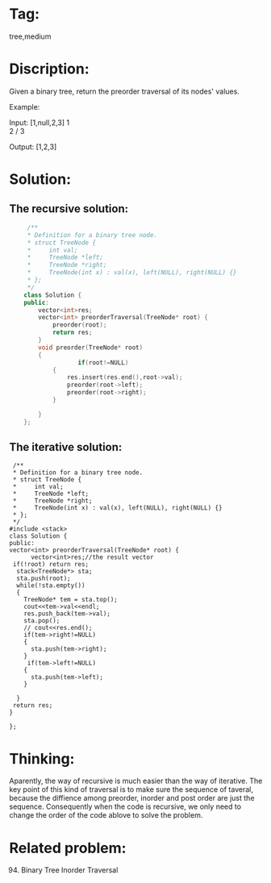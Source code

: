 # Tag:
tree,medium

# Discription:
Given a binary tree, return the preorder traversal of its nodes' values.

Example:

Input: [1,null,2,3]
   1
    \
     2
    /
   3

Output: [1,2,3]

# Solution:
## The recursive solution:
```c++
     /**
     * Definition for a binary tree node.
     * struct TreeNode {
     *     int val;
     *     TreeNode *left;
     *     TreeNode *right;
     *     TreeNode(int x) : val(x), left(NULL), right(NULL) {}
     * };
     */
    class Solution {
    public:
        vector<int>res;
        vector<int> preorderTraversal(TreeNode* root) {
            preorder(root);
            return res;
        }
        void preorder(TreeNode* root)
        {
                   if(root!=NULL)
            {
                res.insert(res.end(),root->val);
                preorder(root->left);
                preorder(root->right);
            }

        }
    };
```
## The iterative solution:
 
     /**
     * Definition for a binary tree node.
     * struct TreeNode {
     *     int val;
     *     TreeNode *left;
     *     TreeNode *right;
     *     TreeNode(int x) : val(x), left(NULL), right(NULL) {}
     * };
     */
    #include <stack>
    class Solution {
    public:
    vector<int> preorderTraversal(TreeNode* root) {
          vector<int>res;//the result vector
     if(!root) return res;
      stack<TreeNode*> sta;
      sta.push(root);
      while(!sta.empty())
      {
        TreeNode* tem = sta.top();
        cout<<tem->val<<endl;
        res.push_back(tem->val);
        sta.pop();
        // cout<<res.end();
        if(tem->right!=NULL)
        {
          sta.push(tem->right);
        }
         if(tem->left!=NULL)
        {
          sta.push(tem->left);
        }

      }
     return res;
    }
         
    };
    
# Thinking:
   Aparently, the way of recursive is much easier than the way of iterative.
   The key point of this kind of traversal is to make sure the sequence of taveral, because the diffience among preorder, inorder and post order are just the sequence. 
   Consequently when the  code is recursive, we only need to change the order of the code ablove to solve the problem.
   
# Related problem:
   94. Binary Tree Inorder Traversal
